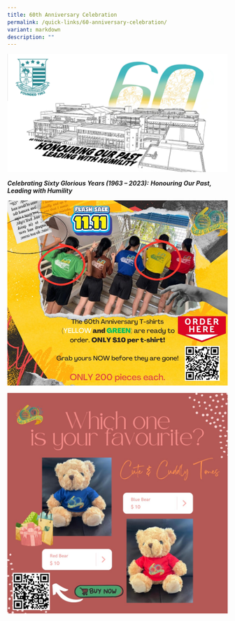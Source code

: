 ```yaml
---
title: 60th Anniversary Celebration
permalink: /quick-links/60-anniversary-celebration/
variant: markdown
description: ""
---
```

![](/images/60th_Anni_Logo.png)

**_Celebrating Sixty Glorious Years (1963 – 2023):_**
**_Honouring Our Past, Leading with Humility_**

![](/images/Swss_Cottage_Sec_60A_T_Shirt_11_11_Flash_Sale.jpeg)

![](/images/Swiss_Cottage_Sec_60A_Bear_Sale.jpeg)